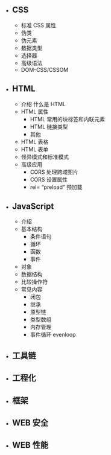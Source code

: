 - ## CSS
  - 标准 CSS 属性
  - 伪类
  - 伪元素
  - 数据类型
  - 选择器
  - 高级语法
  - DOM-CSS/CSSOM
- ## HTML
  - 介绍 什么是 HTML
  - HTML 属性
    - HTML 常用的块标签和内联元素
    - HTML 链接类型
    - 其他
  - HTML 表格
  - HTML 表单
  - 怪异模式和标准模式
  - 高级应用
    - CORS 处理跨域图片
    - CORS 设置属性
    - rel= “preload” 预加载
- ## JavaScript
  - 介绍
  - 基本结构
    - 条件语句
    - 循环
    - 函数
    - 事件
  - 对象
  - 数据结构
  - 比较操作符
  - 常见内容
    - 闭包
    - 继承
    - 原型链
    - 类型数组
    - 内存管理
    - 事件循环 evenloop
- ## 工具链
- ## 工程化
- ## 框架
- ## WEB 安全
- ## WEB 性能
